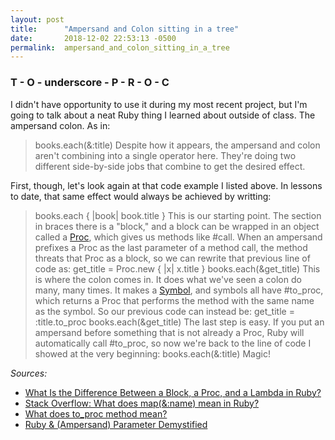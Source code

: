 ```yaml
---
layout: post
title:      "Ampersand and Colon sitting in a tree"
date:       2018-12-02 22:53:13 -0500
permalink:  ampersand_and_colon_sitting_in_a_tree
---
```


### T - O - underscore - P - R - O - C
I didn't have opportunity to use it during my most recent project, but I'm going to talk about a neat Ruby thing I learned about outside of class. The ampersand colon. As in:
> books.each(&:title)
Despite how it appears, the ampersand and colon aren't combining into a single operator here. They're doing two different side-by-side jobs that combine to get the desired effect. 

First, though, let's look again at that code example I listed above. In lessons to date, that same effect would always be achieved by writting:
> books.each { |book| book.title }
This is our starting point. The section in braces there is a "block," and a block can be wrapped in an object called a [Proc](https://ruby-doc.com/core/Proc.html), which gives us methods like #call. When an ampersand prefixes a Proc as the last parameter of a method call, the method threats that Proc as a block, so we can rewrite that previous line of code as:
> get_title = Proc.new { |x| x.title }
> books.each(&get_title)
This is where the colon comes in. It does what we've seen a colon do many, many times. It makes a [Symbol](https://ruby-doc.com/core/Symbol.html), and symbols all have #to_proc, which returns a Proc that performs the method with the same name as the symbol. So our previous code can instead be:
> get_title = :title.to_proc
> books.each(&get_title)
The last step is easy. If you put an ampersand before something that is not already a Proc, Ruby will automatically call #to_proc, so now we're back to the line of code I showed at the very beginning:
> books.each(&:title)
Magic!


*Sources:*
* [What Is the Difference Between a Block, a Proc, and a Lambda in Ruby?](https://awaxman11.github.io/blog/2013/08/05/what-is-the-difference-between-a-block/)
* [Stack Overflow: What does map(&:name) mean in Ruby?](https://stackoverflow.com/questions/1217088/what-does-mapname-mean-in-ruby)
* [What does to_proc method mean?](https://stackoverflow.com/questions/14881125/what-does-to-proc-method-mean)
* [Ruby & (Ampersand) Parameter Demystified](https://skorks.com/2013/04/ruby-ampersand-parameter-demystified/)
